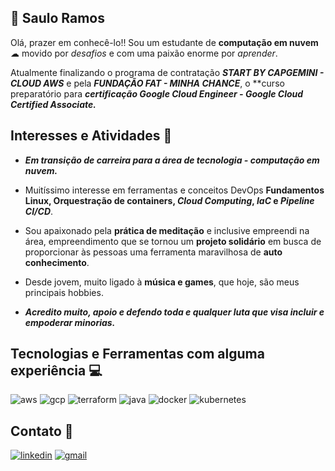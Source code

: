 
## 🧐 Saulo Ramos
Olá, prazer em conhecê-lo!! Sou um estudante de **computação em nuvem** ☁ movido por *desafios* e com uma paixão enorme por *aprender*.

Atualmente finalizando o programa de contratação ***START BY CAPGEMINI - CLOUD AWS*** e pela ***FUNDAÇÃO FAT - MINHA CHANCE***, o **curso preparatório para ***certificação Google Cloud Engineer - Google Cloud Certified Associate.***  


## Interesses e Atividades 📝

* ***Em transição de carreira para a área de tecnologia - computação em nuvem.***
* Muitíssimo interesse em ferramentas e conceitos DevOps **Fundamentos Linux, Orquestração de containers, *Cloud Computing*, *IaC* e *Pipeline CI/CD***.

* Sou apaixonado pela **prática de meditação** e inclusive empreendi na área, empreendimento que se tornou um **projeto solidário** em busca de proporcionar às pessoas uma ferramenta maravilhosa de **auto conhecimento**.

* Desde jovem, muito ligado à **música e games**, que hoje, são meus principais hobbies.

* ***Acredito muito, apoio e defendo toda e qualquer luta que visa incluir e empoderar minorias.***
## Tecnologias e Ferramentas com alguma experiência 💻

![aws](https://img.shields.io/badge/Amazon_AWS-FF9900?style=for-the-badge&logo=amazonaws&logoColor=white)       ![gcp](https://img.shields.io/badge/Google_Cloud-4285F4?style=for-the-badge&logo=google-cloud&logoColor=white)      ![terraform](https://img.shields.io/badge/Terraform-7B42BC?style=for-the-badge&logo=terraform&logoColor=white)          ![java](https://img.shields.io/badge/Java-ED8B00?style=for-the-badge&logo=java&logoColor=white)         ![docker](https://img.shields.io/badge/Docker-2CA5E0?style=for-the-badge&logo=docker&logoColor=white)       ![kubernetes](https://img.shields.io/badge/kubernetes-326ce5.svg?&style=for-the-badge&logo=kubernetes&logoColor=white)          
##  Contato 📱
[![linkedin](https://img.shields.io/badge/linkedin-0A66C2?style=for-the-badge&logo=linkedin&logoColor=white)](https://www.linkedin.com/in/saulooramos/)     [![gmail](https://img.shields.io/badge/Gmail-D14836?style=for-the-badge&logo=gmail&logoColor=white)](https://mailto:saulooramos@gmail.com)

